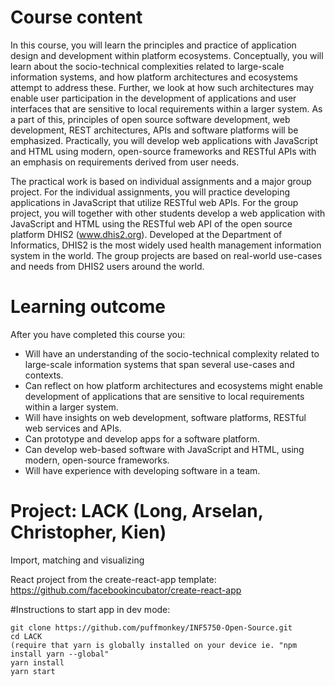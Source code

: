 # Course content
In this course, you will learn the principles and practice of application design and development within platform ecosystems. Conceptually, you will learn about the socio-technical complexities related to large-scale information systems, and how platform architectures and ecosystems attempt to address these. Further, we look at how such architectures may enable user participation in the development of applications and user interfaces that are sensitive to local requirements within a larger system. As a part of this, principles of open source software development, web development, REST architectures, APIs and software platforms will be emphasized. Practically, you will develop web applications with JavaScript and HTML using modern, open-source frameworks and RESTful APIs with an emphasis on requirements derived from user needs.

The practical work is based on individual assignments and a major group project. For the individual assignments, you will practice developing applications in JavaScript that utilize RESTful web APIs. For the group project, you will together with other students develop a web application with JavaScript and HTML using the RESTful web API of the open source platform DHIS2 (www.dhis2.org). Developed at the Department of Informatics, DHIS2 is the most widely used health management information system in the world. The group projects are based on real-world use-cases and needs from DHIS2 users around the world.

# Learning outcome
After you have completed this course you:

- Will have an understanding of the socio-technical complexity related to large-scale information systems that span several use-cases and contexts.
- Can reflect on how platform architectures and ecosystems might enable development of applications that are sensitive to local requirements within a larger system.
- Will have insights on web development, software platforms, RESTful web services and APIs.
- Can prototype and develop apps for a software platform.
- Can develop web-based software with JavaScript and HTML, using modern, open-source frameworks.
- Will have experience with developing software in a team.


# Project: LACK (Long, Arselan, Christopher, Kien)
Import, matching and visualizing


React project from the create-react-app template: https://github.com/facebookincubator/create-react-app


#Instructions to start app in dev mode:

```
git clone https://github.com/puffmonkey/INF5750-Open-Source.git
cd LACK
(require that yarn is globally installed on your device ie. "npm install yarn --global"
yarn install
yarn start
```

